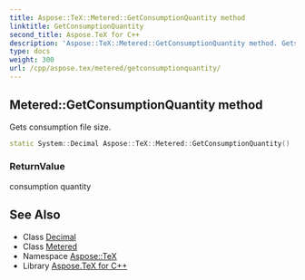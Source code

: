 ```yaml
---
title: Aspose::TeX::Metered::GetConsumptionQuantity method
linktitle: GetConsumptionQuantity
second_title: Aspose.TeX for C++
description: 'Aspose::TeX::Metered::GetConsumptionQuantity method. Gets consumption file size in C++.'
type: docs
weight: 300
url: /cpp/aspose.tex/metered/getconsumptionquantity/
---
```

## Metered::GetConsumptionQuantity method


Gets consumption file size.

```cpp
static System::Decimal Aspose::TeX::Metered::GetConsumptionQuantity()
```


### ReturnValue

consumption quantity

## See Also

* Class [Decimal](../../../system/decimal/)
* Class [Metered](../)
* Namespace [Aspose::TeX](../../)
* Library [Aspose.TeX for C++](../../../)
